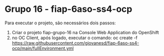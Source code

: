 # Grupo 16 - fiap-6aso-ss4-ocp

Para executar o projeto, são necessários dois passos:
1. Criar o projeto fiap-grupo-16 na Console Web Application do OpenShift
2. no OC Client, após logado, executar o comando: oc create -f https://raw.githubusercontent.com/giovanesd/fiap-6aso-ss4-ocp/main/fullEnvironment.yml
